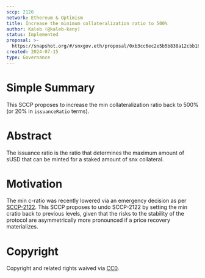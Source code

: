 ```yaml
---
sccp: 2126
network: Ethereum & Optimism
title: Increase the minimum collateralization ratio to 500%
author: Kaleb (@kaleb-keny)
status: Implemented
proposal: >-
  https://snapshot.org/#/snxgov.eth/proposal/0xb3cc6ec2e5b5b838a12cbb186d0aa5e32e99086c669852260b34d7d4a49a30c2
created: 2024-07-15
type: Governance
---
```


# Simple Summary

This SCCP proposes to increase the min collateralization ratio back to 500% (or 20% in `issuanceRatio` terms).

# Abstract

The issuance ratio is the ratio that determines the maximum amount of sUSD that can be minted for a staked amount of snx collateral.


# Motivation

The min c-ratio was recently lowered via an emergency decision as per [SCCP-2122](https://sips.synthetix.io/sccp/sccp-2122/). This SCCP proposes to undo SCCP-2122 by setting the min cratio back to previous levels, given that the risks to the stability of the protocol are asymmetrically more pronounced if a price recovery materializes. 

# Copyright

Copyright and related rights waived via [CC0](https://creativecommons.org/publicdomain/zero/1.0/).



